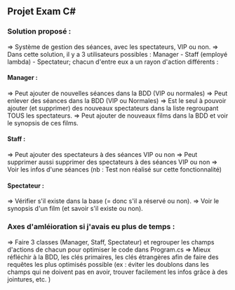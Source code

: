 ## Projet Exam C# ##

### Solution proposé : ## 
 
 => Système de gestion des séances, avec les spectateurs, VIP ou non. 
=> Dans cette solution, il y a 3 utilisateurs possibles : Manager - Staff (employé lambda) - Spectateur; chacun d'entre eux a un rayon d'action différents : 

#### Manager :
=> Peut ajouter de nouvelles séances dans la BDD (VIP ou normales)
=> Peut enlever des séances dans la BDD (VIP ou Normales)
=> Est le seul à pouvoir ajouter (et supprimer) des nouveaux spectateurs dans la liste regroupant TOUS les spectateurs. 
=> Peut ajouter de nouveaux films dans la BDD et voir le synopsis de ces films.

#### Staff :
=> Peut ajouter des spectateurs à des séances VIP ou non 
=> Peut supprimer aussi supprimer des spectateurs à des séances VIP ou non 
=> Voir les infos d'une séances (nb : Test non réalisé sur cette fonctionnalité)

#### Spectateur : 
=> Vérifier s'il existe dans la base (= donc s'il a réservé ou non).
=> Voir le synopsis d'un film (et savoir s'il existe ou non).

### Axes d'amléioration si j'avais eu plus de temps : 
=> Faire 3 classes (Manager, Staff, Spectateur) et regrouper les champs d'actions de chacun pour optimiser le code dans Program.cs
=> Mieux réfléchir à la BDD, les clés primaires, les clés étrangères afin de faire des requêtes les plus optimisés possible (ex : éviter les doublons dans les champs qui ne doivent pas en avoir, trouver facilement les infos grâce à des jointures, etc. )

